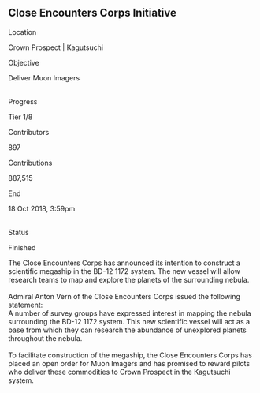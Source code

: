 ## Close Encounters Corps Initiative

Location

Crown Prospect \| Kagutsuchi

Objective

Deliver Muon Imagers

\
Progress

Tier 1/8

Contributors

897

Contributions

887,515

End

18 Oct 2018, 3:59pm

\
Status

Finished

The Close Encounters Corps has announced its intention to construct a
scientific megaship in the BD-12 1172 system. The new vessel will allow
research teams to map and explore the planets of the surrounding
nebula.\
\
Admiral Anton Vern of the Close Encounters Corps issued the following
statement:\
A number of survey groups have expressed interest in mapping the nebula
surrounding the BD-12 1172 system. This new scientific vessel will act
as a base from which they can research the abundance of unexplored
planets throughout the nebula.\
\
To facilitate construction of the megaship, the Close Encounters Corps
has placed an open order for Muon Imagers and has promised to reward
pilots who deliver these commodities to Crown Prospect in the Kagutsuchi
system.
